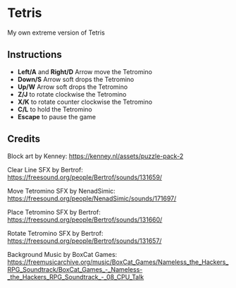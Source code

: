 # Tetris
My own extreme version of Tetris

## Instructions

- **Left/A** and **Right/D** Arrow move the Tetromino
- **Down/S** Arrow soft drops the Tetromino
- **Up/W** Arrow soft drops the Tetromino
- **Z/J** to rotate clockwise the Tetromino
- **X/K** to rotate counter clockwise the Tetromino 
- **C/L** to hold the Tetromino
- **Escape** to pause the game

## Credits
Block art by Kenney:
https://kenney.nl/assets/puzzle-pack-2

Clear Line SFX by Bertrof:
https://freesound.org/people/Bertrof/sounds/131659/

Move Tetromino SFX by NenadSimic:
https://freesound.org/people/NenadSimic/sounds/171697/

Place Tetromino SFX by Bertrof:
https://freesound.org/people/Bertrof/sounds/131660/

Rotate Tetromino SFX by Bertrof:
https://freesound.org/people/Bertrof/sounds/131657/

Background Music by BoxCat Games:
https://freemusicarchive.org/music/BoxCat_Games/Nameless_the_Hackers_RPG_Soundtrack/BoxCat_Games_-_Nameless-_the_Hackers_RPG_Soundtrack_-_08_CPU_Talk